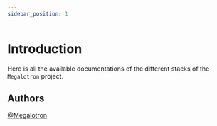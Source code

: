 ```yaml
---
sidebar_position: 1
---
```


# Introduction

Here is all the available documentations of the different stacks of the `Megalotron` project.

## Authors

[@Megalotron](https://www.github.com/Megalotron)
